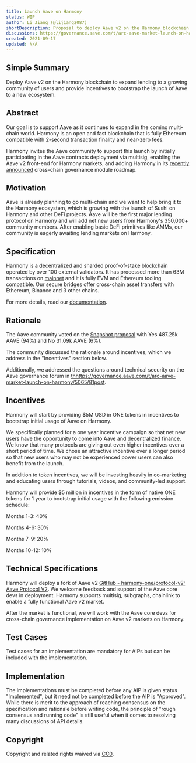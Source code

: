 ```yaml
---
title: Launch Aave on Harmony
status: WIP
author: Li Jiang (@lijiang2087)
shortDescription: Proposal to deploy Aave v2 on the Harmony blockchain
discussions: https://governance.aave.com/t/arc-aave-market-launch-on-harmony/5065/82
created: 2021-09-17
updated: N/A
---
```


## Simple Summary

Deploy Aave v2 on the Harmony blockchain to expand lending to a growing community of users and provide incentives to bootstrap the launch of Aave to a new ecosystem.

## Abstract

Our goal is to support Aave as it continues to expand in the coming multi-chain world. Harmony is an open and fast blockchain that is fully Ethereum compatible with 2-second transaction finality and near-zero fees.

Harmony invites the Aave community to support this launch by initially participating in the Aave contracts deployment via multisig, enabling the Aave v2 front-end for Harmony markets, and adding Harmony in its [recently announced](https://www.youtube.com/watch?v=m4yg4XdHB-Y) cross-chain governance module roadmap.

## Motivation

Aave is already planning to go multi-chain and we want to help bring it to the Harmony ecosystem, which is growing with the launch of Sushi on Harmony and other DeFi projects. Aave will be the first major lending protocol on Harmony and will add net new users from Harmony's 350,000+ community members. After enabling basic DeFi primitives like AMMs, our community is eagerly awaiting lending markets on Harmony.

## Specification

Harmony is a decentralized and sharded proof-of-stake blockchain operated by over 100 external validators. It has processed more than 63M transactions on [mainnet](http://explorer.harmony.one/) and it is fully EVM and Ethereum tooling compatible. Our secure bridges offer cross-chain asset transfers with Ethereum, Binance and 3 other chains.

For more details, read our [documentation](https://docs.harmony.one/home/general/technology/key-features).

## Rationale

The Aave community voted on the [Snapshot proposal](https://snapshot.org/#/aave.eth/proposal/QmYYBedL9aRFdC5DUgjN3QMoYxvJhAUBb2sEyhFuVQZbLG) with Yes 487.25k AAVE (94%) and No 31.09k AAVE (6%).

The community discussed the rationale around incentives, which we address in the "Incentives" section below.

Additionally, we addressed the questions around technical security on the Aave governance forum in [thhttps://governance.aave.com/t/arc-aave-market-launch-on-harmony/5065/81post](url).

## Incentives

Harmony will start by providing $5M USD in ONE tokens in incentives to bootstrap initial usage of Aave on Harmony.

We specifically planned for a one year incentive campaign so that net new users have the opportunity to come into Aave and decentralized finance. We know that many protocols are giving out even higher incentives over a short period of time. We chose an attractive incentive over a longer period so that new users who may not be experienced power users can also benefit from the launch.

In addition to token incentives, we will be investing heavily in co-marketing and educating users through tutorials, videos, and community-led support.

Harmony will provide $5 million in incentives in the form of native ONE tokens for 1 year to bootstrap initial usage with the following emission schedule:

Months 1-3: 40%

Months 4-6: 30%

Months 7-9: 20%

Months 10-12: 10%

## Technical Specifications

Harmony will deploy a fork of Aave v2 [GitHub - harmony-one/protocol-v2: Aave Protocol V2](https://github.com/harmony-one/protocol-v2). We welcome feedback and support of the Aave core devs in deployment. Harmony supports multisig, subgraphs, chainlink to enable a fully functional Aave v2 market.

After the market is functional, we will work with the Aave core devs for cross-chain governance implementation on Aave v2 markets on Harmony.

## Test Cases

Test cases for an implementation are mandatory for AIPs but can be included with the implementation.

## Implementation

The implementations must be completed before any AIP is given status "Implemented", but it need not be completed before the AIP is "Approved". While there is merit to the approach of reaching consensus on the specification and rationale before writing code, the principle of "rough consensus and running code" is still useful when it comes to resolving many discussions of API details.

## Copyright

Copyright and related rights waived via [CC0](https://creativecommons.org/publicdomain/zero/1.0/).
